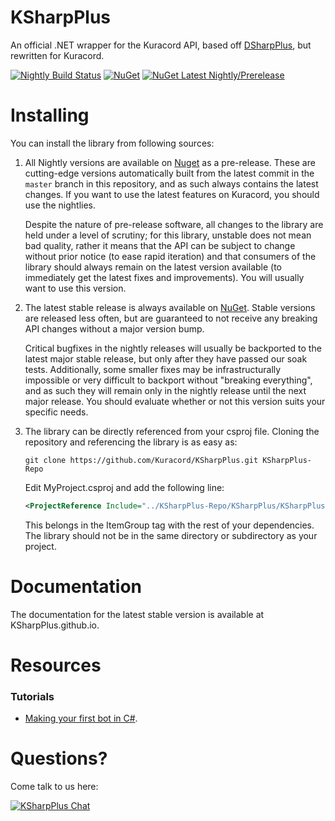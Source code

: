 # KSharpPlus
An official .NET wrapper for the Kuracord API, based off [DSharpPlus](https://github.com/DSharpPlus/DSharpPlus), but rewritten for Kuracord.

[![Nightly Build Status](https://github.com/Kuracord/KSharpPlus/actions/workflows/dotnet_nightly.yml/badge.svg?branch=master)](https://github.com/Kuracord/KSharpPlus/actions/workflows/dotnet_nightly.yml)
[![NuGet](https://img.shields.io/nuget/v/KSharpPlus.svg?label=NuGet)](https://nuget.org/packages/KSharpPlus)
[![NuGet Latest Nightly/Prerelease](https://img.shields.io/nuget/vpre/KSharpPlus?color=505050&label=NuGet%20Latest%20Nightly%2FPrerelease)](https://nuget.org/packages/KSharpPlus)

# Installing
You can install the library from following sources:

1. All Nightly versions are available on [Nuget](https://www.nuget.org/packages/KSharpPlus/) as a pre-release. These are cutting-edge versions automatically built from the latest commit in the `master` branch in this repository, and as such always contains the latest changes. If you want to use the latest features on Kuracord, you should use the nightlies.

   Despite the nature of pre-release software, all changes to the library are held under a level of scrutiny; for this library, unstable does not mean bad quality, rather it means that the API can be subject to change without prior notice (to ease rapid iteration) and that consumers of the library should always remain on the latest version available (to immediately get the latest fixes and improvements). You will usually want to use this version.

2. The latest stable release is always available on [NuGet](https://nuget.org/packages/KSharpPlus). Stable versions are released less often, but are guaranteed to not receive any breaking API changes without a major version bump.

   Critical bugfixes in the nightly releases will usually be backported to the latest major stable release, but only after they have passed our soak tests. Additionally, some smaller fixes may be infrastructurally impossible or very difficult to backport without "breaking everything", and as such they will remain only in the nightly release until the next major release. You should evaluate whether or not this version suits your specific needs.

3. The library can be directly referenced from your csproj file. Cloning the repository and referencing the library is as easy as:
    ```
    git clone https://github.com/Kuracord/KSharpPlus.git KSharpPlus-Repo
    ```
    Edit MyProject.csproj and add the following line:
    ```xml
    <ProjectReference Include="../KSharpPlus-Repo/KSharpPlus/KSharpPlus.csproj" />
    ```
    This belongs in the ItemGroup tag with the rest of your dependencies. The library should not be in the same directory or subdirectory as your project.

# Documentation
The documentation for the latest stable version is available at KSharpPlus.github.io.

# Resources

### Tutorials
* [Making your first bot in C#](https://ksharpplus.github.io/articles/basics/bot_account.html).

# Questions?
Come talk to us here:

[![KSharpPlus Chat](https://discord.com/api/guilds/848917384316059718/embed.png?style=banner1)](https://discord.gg/upvavwEnzy)
